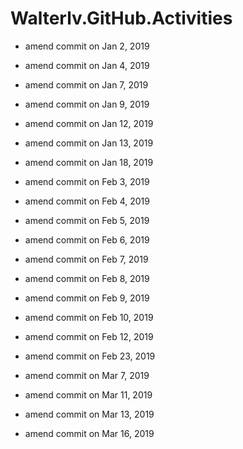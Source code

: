 # Walterlv.GitHub.Activities

- amend commit on Jan 2, 2019
- amend commit on Jan 4, 2019
- amend commit on Jan 7, 2019
- amend commit on Jan 9, 2019
- amend commit on Jan 12, 2019
- amend commit on Jan 13, 2019
- amend commit on Jan 18, 2019

- amend commit on Feb 3, 2019
- amend commit on Feb 4, 2019
- amend commit on Feb 5, 2019
- amend commit on Feb 6, 2019
- amend commit on Feb 7, 2019
- amend commit on Feb 8, 2019
- amend commit on Feb 9, 2019
- amend commit on Feb 10, 2019
- amend commit on Feb 12, 2019
- amend commit on Feb 23, 2019

- amend commit on Mar 7, 2019
- amend commit on Mar 11, 2019
- amend commit on Mar 13, 2019
- amend commit on Mar 16, 2019